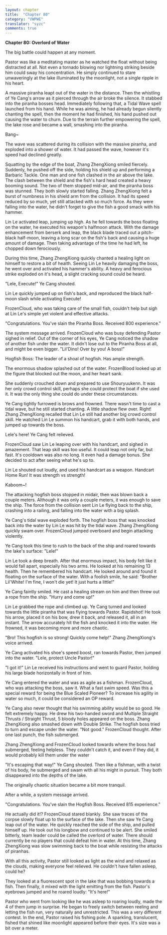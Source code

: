```yaml
---
layout: chapter
title:  "Chapter 80"
category: "VWPWE"
translator: "syzc"
comments: true
---
```


**Chapter 80: Overlord of Water**
 
The big battle could happen at any moment.
 
Pastor was like a meditating master as he watched the float without being distracted at all. Not even a tornado blowing nor lightning striking beside him could sway his concentration. He simply continued to stare unwaveringly at the lake illuminated by the moonlight, not a single ripple in his heart.
 
A massive piranha leapt out of the water in the distance. Then the whistling of Ye Cang's arrow as it pierced through the air broke the silence. It stabbed into the piranha bosses head. Immediately following that, a Tidal Wave spell launched from his hand. While he was aiming, he had already begun silently chanting the spell, then the moment he had finished, his hand pushed out causing the water to churn. Due to the terrain further empowering the spell, the lake rose and became a wall, smashing into the piranha.
 
Bang~
 
The wave was scattered during its collision with the massive piranha, and exploded into a shower of water. It had passed the wave, however it's speed had declined greatly.
 
Squatting by the edge of the boat, Zhang ZhengXiong smiled fiercely. Suddenly, he pushed off the side, holding his shield up and performing a Barbaric Tackle. One man and one fish clashed in the air above the lake. The clash between the shield and the fish's hard head created a heavy booming sound. The two of them stopped mid-air, and the piranha boss was stunned. They both slowly started falling. Zhang ZhengXiong felt a burst of numbness in his shield arm from the collision. It had its speed reduced by so much, yet still attacked with so much force. As they were falling into the water, he didn't forget to give the fish a good smack with his hammer.
 
Lin Le activated leap, jumping up high. As he fell towards the boss floating on the water, he executed his weapon's halfmoon attack. With the damage enhancement from berserk and leap, the black blade traced out a pitch-black half-moon, leaving a long scar on the fish's back and causing a huge amount of damage. Then taking advantage of the time he had left, he chopped down ferociously.
 
During this time, Zhang ZhengXiong quickly chanted a healing light on himself to restore a bit of health. Seeing Lin Le heavily damaging the boss, he went over and activated his hammer's ability. A heavy and ferocious strike exploded on it's head, a slight cracking sound could be heard.
 
"Lele, Execute!" Ye Cang shouted.
 
Lin Le quickly jumped up on fish's back, and reproduced the black half-moon slash while activating Execute!
 
FrozenCloud, who was taking care of the small fish, couldn't help but sigh at Lin Le's simple yet violent and effective attacks.
 
"Congratulations. You've slain the Piranha Boss. Received 800 experience."
 
The system message arrived. FrozenCloud who was busy defending Pastor sighed in relief. Out of the corner of his eyes, Ye Cang noticed the shadow of another fish under the water. It didn't lose out to the Piranha Boss at all, and might be even bigger. "Lil'Dino! Over by you! A boss!"
 
Hogfish Boss: The leader of a shoal of hogfish. Has ample strength.
 
The enormous shadow splashed out of the water. FrozenBlood looked up at the figure that blocked out the moon, and her heart sank.
 
She suddenly crouched down and prepared to use Shouryuukenn. It was her only crowd control skill, perhaps she could protect the boat if she used it. It was the only thing she could do under these circumstances.
 
Ye Cang tightly furrowed is brows and frowned. There wasn't time to cast a tidal wave, but he still started chanting. A little shadow flew over. Right! Zhang ZhengXiong recalled that Lin Le still had another big crowd control skill. He watched Lin Le summon his handcart, grab it with both hands, and jumped up towards the boss.
 
Lele's here! Ye Cang felt relieved.
 
FrozenCloud saw Lin Le leaping over with his handcart, and sighed in amazement. That leap skill was too useful. It could leap not only far, but fast. It's cooldown was also no long. It even had a damage bonus. She decided to act after seeing what he's up to. 
 
Lin Le shouted out loudly, and used his handcart as a weapon. Handcart Home Run! It was strength vs strength!
 
Kaboom~!
 
The attacking hogfish boss stopped in midair, then was blown back a couple meters. Although it was only a couple meters, it was enough to save the ship. The force from the collision sent Lin Le flying back to the ship, crashing into a railing, and falling into the water with a big splash.
 
Ye Cang's tidal wave exploded forth. The hogfish boss that was knocked back into the water by Lin Le was hit by the tidal wave. Zhang ZhengXiong quickly swam over. FrozenCloud jumped overboard and begin attacking violently.
 
Ye Cang took this time to rush to the back of the ship and roared towards the lake's surface: "Lele!" 
 
Lin Le took a deep breath. After that enormous impact, his body felt like it would fall apart, especially his two arms. He looked at his remaining 13 health. Then he remembered his handcart. He looked around and found it floating on the surface of the water. With a foolish smile, he said: "Brother Lil'White! I'm fine, I won't die yet! It just hurts a little!" 
 
Ye Cang faintly smiled. He cast a healing stream on him and then threw out a rope from the ship. "Hurry and come up!"
 
Lin Le grabbed the rope and climbed up. Ye Cang turned and looked towards the little piranha that was flying towards Pastor. Rapidshot! He took his arrow, placed it on his bow, drew it back, and released it, all in an instant. The arrow accurately hit the fish and knocked it into the water. He frowned, it was becoming more and more chaotic.  
 
"Bro! This hogfish is so strong! Quickly come help!" Zhang ZhengXiong's voice arrived.
 
Ye Cang activated his shoe's speed boost, ran towards Pastor, then jumped into the water. "Lele, protect Uncle Pastor!"
 
"I got it!" Lin Le received his instructions and went to guard Pastor, holding his large blade horizontally in front of him.
 
Ye Cang entered the water and was as agile as a fishman. FrozenCloud, who was attacking the boss, saw it. What a fast swim speed. Was this a special reward for being the Blue Scaled Pioneer? To increase his agility in water so much, it could be considered an OP reward.
 
Ye Cang also never thought that his swimming ability would be so good. He felt extremely happy. He drew his two-handed sword and Multiple Straight Thrusts / Straight Thrust, 5 bloody holes appeared on the boss. Zhang ZhengXiong also smashed down with Double Strike. The hogfish boss tried to turn and escape under the water. "Not good." FrozenCloud thought. After one last punch, the fish submerged. 
 
Zhang ZhengXiong and FrozenCloud looked towards where the boss had submerged, feeling helpless. They couldn't catch it, and even if they did, it would probably kill them under the water
 
"It's escaping that way!" Ye Cang shouted. Then like a fishman, with a twist of his body, he submerged and swam with all his might in pursuit. They both disappeared into the depths of the lake.
 
The originally chaotic situation became a bit more tranquil.
 
After a while, a system message arrived.
 
"Congratulations. You've slain the Hogfish Boss. Received 815 experience."
 
He actually did it!? FrozenCloud stared blankly. She saw traces of the corpse slowly float up to the surface of the lake. Then she saw Ye Cang leap out of the water. He quickly reached the side of the ship, and pulled himself up. He took out his longbow and continued to be alert. She smiled bitterly, team leader could be called the overlord of water. There should currently be no players that could defeat him in water. At this time, Zhang ZhengXiong was slow swimming back to the boat while resisting the attacks of piranhas. 
 
With all this activity, Pastor still looked as light as the wind and relaxed as the clouds, making everyone feel relieved. He couldn't have fallen asleep, could he?
 
They looked at a fluorescent spot in the lake that was bobbing towards a fish. Then finally, it mixed with the light emitting from the fish. Pastor's eyebrows jumped and he roared loudly: "It's here!"
 
Pastor who went from looking like he was asleep to roaring loudly, made the 4 of them jump in surprise. He began to freely switch between reeling and letting the fish run, very naturally and unrestricted. This was a very different contest. In the end, Pastor raised his fishing pole. A sparkling, translucent, fished that shined like moonlight appeared before their eyes. It's size was a bit over a meter.  
